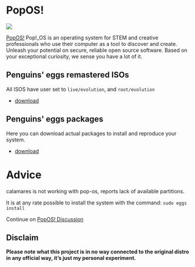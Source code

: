 # PopOS!
![](/img/pop-os.svg)

[PopOS!](https://pop.system76.com/) Pop!_OS is an operating system for STEM and creative professionals who use their computer as a tool to discover and create. Unleash your potential on secure, reliable open source software. Based on your exceptional curiosity, we sense you have a lot of it.

## Penguins' eggs remastered ISOs
All ISOS have user set to ```live/evolution```, and ```root/evolution```

* [download](https://drive.google.com/drive/folders/1PpBhbE3XYJRCgE1gWmVgyHCkFgfxcIRt)

## Penguins' eggs packages
Here you can download actual packages to install and reproduce your system.

* [download](https://penguins-eggs.net/basket/index.php?p=packages%2Fdebs)

# Advice
calamares is not working with pop-os, reports lack of available partitions.

It is at any rate possible to install the system with the command: `sudo eggs install`

Continue on [PopOS! Discussion](https://github.com/pieroproietti/penguins-blog/discussions/21)

## Disclaim
__Please note what this project is in no way connected to the original distro in any official way, it’s just my personal experiment.__

